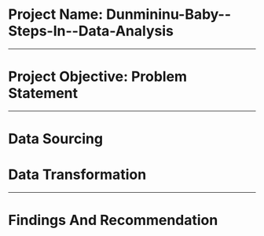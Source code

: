 #  Project Name: Dunmininu-Baby--Steps-In--Data-Analysis

-------
# Project Objective: Problem Statement



-----------
# Data Sourcing




# Data Transformation



--------
# Findings And Recommendation


